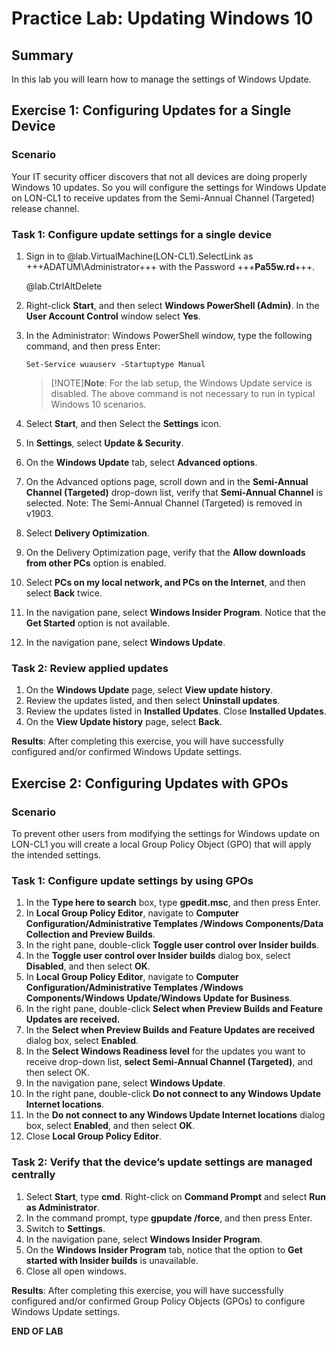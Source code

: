 # Practice Lab: Updating Windows 10 

## Summary
In this lab you will learn how to manage the settings of Windows Update.


## Exercise 1: Configuring Updates for a Single Device 

### Scenario
Your IT security officer discovers that not all devices are doing properly Windows 10 updates. So you will configure the settings for Windows Update on LON-CL1 to receive updates from the Semi-Annual Channel (Targeted) release channel.

### Task 1: Configure update settings for a single device 
1.  Sign in to @lab.VirtualMachine(LON-CL1).SelectLink as +++ADATUM\\Administrator+++ with the Password +++**Pa55w.rd**+++.

    @lab.CtrlAltDelete
    
2.  Right-click **Start**, and then select **Windows PowerShell (Admin)**. In the    **User Account Control** window select **Yes**.
3.  In the Administrator: Windows PowerShell window, type the following command,
    and then press Enter:

    ```
    Set-Service wuauserv -Startuptype Manual
    ```

    >[!NOTE]**Note**: For the lab setup, the Windows Update service is disabled. The above command is not necessary to run in typical Windows 10 scenarios.
    
4.  Select **Start**, and then Select the **Settings** icon.
5.  In **Settings**, select **Update & Security**.
6.  On the **Windows Update** tab, select **Advanced options**.
7.  On the Advanced options page, scroll down and in the **Semi-Annual Channel (Targeted)** drop-down list, verify that **Semi-Annual Channel** is selected.
Note: The Semi-Annual Channel (Targeted) is removed in v1903. 
8.  Select **Delivery Optimization**.
9.  On the Delivery Optimization page, verify that the **Allow downloads from other
    PCs** option is enabled.
10.  Select **PCs on my local network, and PCs on the Internet**, and then select
    **Back** twice.
11.  In the navigation pane, select **Windows Insider Program**. Notice that the
    **Get Started** option is not available.
12.  In the navigation pane, select **Windows Update**.

### Task 2: Review applied updates
1.  On the **Windows Update** page, select **View update history**.
2.  Review the updates listed, and then select **Uninstall updates**.
3.  Review the updates listed in **Installed Updates**. Close **Installed
    Updates**.
4.  On the **View Update history** page, select **Back**.

**Results**: After completing this exercise, you will have successfully configured and/or confirmed Windows Update settings.

## Exercise 2: Configuring Updates with GPOs 

### Scenario
To prevent other users from modifying the settings for Windows update on LON-CL1 you will create a local Group Policy Object (GPO) that will apply the intended settings.


### Task 1: Configure update settings by using GPOs
1.  In the **Type here to search** box, type **gpedit.msc**, and then press Enter.
2.  In **Local Group Policy Editor**, navigate to **Computer
    Configuration/Administrative Templates /Windows Components/Data Collection
    and Preview Builds**.
3.  In the right pane, double-click **Toggle user control over Insider builds**.
4.  In the **Toggle user control over Insider builds** dialog box, select
    **Disabled**, and then select **OK**.
5.  In **Local Group Policy Editor**, navigate to **Computer
    Configuration/Administrative Templates /Windows Components/Windows
    Update/Windows Update for Business**.
6.  In the right pane, double-click **Select when Preview Builds and Feature
    Updates are received.**
7.  In the **Select when Preview Builds and Feature Updates are received** dialog
    box, select **Enabled**.
8.  In the **Select Windows Readiness level** for the updates you want to
    receive drop-down list, **select Semi-Annual Channel (Targeted)**, and then
    select OK.
9.  In the navigation pane, select **Windows Update**.
10. In the right pane, double-click **Do not connect to any Windows Update
    Internet locations**.
11. In the **Do not connect to any Windows Update Internet locations** dialog
    box, select **Enabled**, and then select **OK**.
12. Close **Local Group Policy Editor**.

### Task 2: Verify that the device’s update settings are managed centrally  
1.  Select **Start**, type **cmd**. Right-click on **Command Prompt** and select
    **Run as Administrator**.
2.  In the command prompt, type **gpupdate /force**, and then press Enter.
3.  Switch to **Settings**.
4.  In the navigation pane, select **Windows Insider Program**.
5.  On the **Windows Insider Program** tab, notice that the option to **Get
    started with Insider builds** is unavailable.
6.  Close all open windows.

**Results**: After completing this exercise, you will have successfully configured and/or confirmed Group Policy Objects (GPOs) to configure Windows Update settings.

**END OF LAB**
